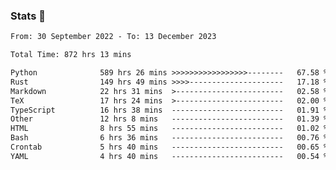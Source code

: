 ### Stats 👋
<!--START_SECTION:waka-->

```txt
From: 30 September 2022 - To: 13 December 2023

Total Time: 872 hrs 13 mins

Python              589 hrs 26 mins >>>>>>>>>>>>>>>>>--------   67.58 %
Rust                149 hrs 49 mins >>>>---------------------   17.18 %
Markdown            22 hrs 31 mins  >------------------------   02.58 %
TeX                 17 hrs 24 mins  >------------------------   02.00 %
TypeScript          16 hrs 38 mins  -------------------------   01.91 %
Other               12 hrs 8 mins   -------------------------   01.39 %
HTML                8 hrs 55 mins   -------------------------   01.02 %
Bash                6 hrs 36 mins   -------------------------   00.76 %
Crontab             5 hrs 40 mins   -------------------------   00.65 %
YAML                4 hrs 40 mins   -------------------------   00.54 %
```

<!--END_SECTION:waka-->

<!--
**buhaytza2005/buhaytza2005** is a ✨ _special_ ✨ repository because its `README.md` (this file) appears on your GitHub profile.

Here are some ideas to get you started:

- 🔭 I’m currently working on ...
- 🌱 I’m currently learning ...
- 👯 I’m looking to collaborate on ...
- 🤔 I’m looking for help with ...
- 💬 Ask me about ...
- 📫 How to reach me: ...
- 😄 Pronouns: ...
- ⚡ Fun fact: ...
-->


